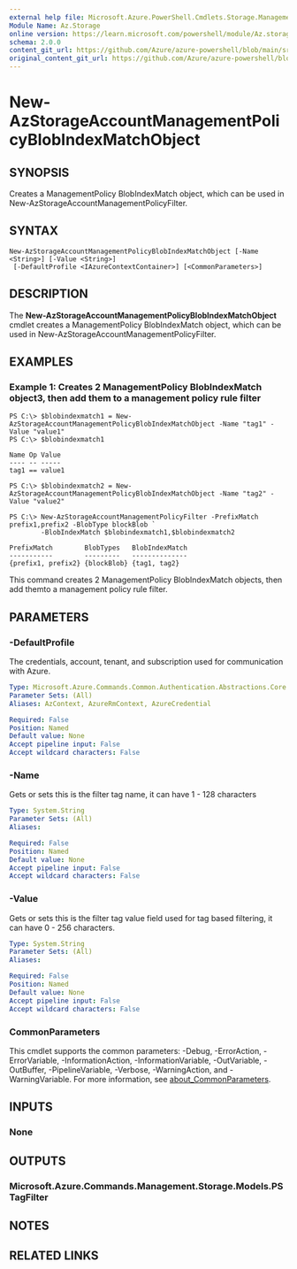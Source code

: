 ```yaml
---
external help file: Microsoft.Azure.PowerShell.Cmdlets.Storage.Management.dll-Help.xml
Module Name: Az.Storage
online version: https://learn.microsoft.com/powershell/module/Az.storage/new-Azstorageaccountmanagementpolicyblobindexmatchobject
schema: 2.0.0
content_git_url: https://github.com/Azure/azure-powershell/blob/main/src/Storage/Storage.Management/help/New-AzStorageAccountManagementPolicyBlobIndexMatchObject.md
original_content_git_url: https://github.com/Azure/azure-powershell/blob/main/src/Storage/Storage.Management/help/New-AzStorageAccountManagementPolicyBlobIndexMatchObject.md
---
```


# New-AzStorageAccountManagementPolicyBlobIndexMatchObject

## SYNOPSIS
Creates a ManagementPolicy BlobIndexMatch object, which can be used in New-AzStorageAccountManagementPolicyFilter.

## SYNTAX

```
New-AzStorageAccountManagementPolicyBlobIndexMatchObject [-Name <String>] [-Value <String>]
 [-DefaultProfile <IAzureContextContainer>] [<CommonParameters>]
```

## DESCRIPTION
The **New-AzStorageAccountManagementPolicyBlobIndexMatchObject** cmdlet creates a ManagementPolicy BlobIndexMatch object, which can be used in New-AzStorageAccountManagementPolicyFilter.

## EXAMPLES

### Example 1: Creates 2 ManagementPolicy BlobIndexMatch object3, then add them to a management policy rule filter
<!-- Skip: Output cannot be splitted from code -->
```
PS C:\> $blobindexmatch1 = New-AzStorageAccountManagementPolicyBlobIndexMatchObject -Name "tag1" -Value "value1"
PS C:\> $blobindexmatch1

Name Op Value 
---- -- ----- 
tag1 == value1

PS C:\> $blobindexmatch2 = New-AzStorageAccountManagementPolicyBlobIndexMatchObject -Name "tag2" -Value "value2"

PS C:\> New-AzStorageAccountManagementPolicyFilter -PrefixMatch prefix1,prefix2 -BlobType blockBlob `
        -BlobIndexMatch $blobindexmatch1,$blobindexmatch2

PrefixMatch        BlobTypes   BlobIndexMatch
-----------        ---------   --------------
{prefix1, prefix2} {blockBlob} {tag1, tag2}  
```

This command creates 2 ManagementPolicy BlobIndexMatch objects, then add themto a management policy rule filter.

## PARAMETERS

### -DefaultProfile
The credentials, account, tenant, and subscription used for communication with Azure.

```yaml
Type: Microsoft.Azure.Commands.Common.Authentication.Abstractions.Core.IAzureContextContainer
Parameter Sets: (All)
Aliases: AzContext, AzureRmContext, AzureCredential

Required: False
Position: Named
Default value: None
Accept pipeline input: False
Accept wildcard characters: False
```

### -Name
Gets or sets this is the filter tag name, it can have 1 - 128 characters

```yaml
Type: System.String
Parameter Sets: (All)
Aliases:

Required: False
Position: Named
Default value: None
Accept pipeline input: False
Accept wildcard characters: False
```

### -Value
Gets or sets this is the filter tag value field used for tag based filtering, it can have 0 - 256 characters.

```yaml
Type: System.String
Parameter Sets: (All)
Aliases:

Required: False
Position: Named
Default value: None
Accept pipeline input: False
Accept wildcard characters: False
```

### CommonParameters
This cmdlet supports the common parameters: -Debug, -ErrorAction, -ErrorVariable, -InformationAction, -InformationVariable, -OutVariable, -OutBuffer, -PipelineVariable, -Verbose, -WarningAction, and -WarningVariable. For more information, see [about_CommonParameters](http://go.microsoft.com/fwlink/?LinkID=113216).

## INPUTS

### None

## OUTPUTS

### Microsoft.Azure.Commands.Management.Storage.Models.PSTagFilter

## NOTES

## RELATED LINKS
